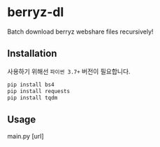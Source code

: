 # berryz-dl
Batch download berryz webshare files recursively!

## Installation
사용하기 위해선 `파이썬 3.7+` 버전이 필요합니다.
```bash
pip install bs4
pip install requests
pip install tqdm
```

## Usage
main.py [url]